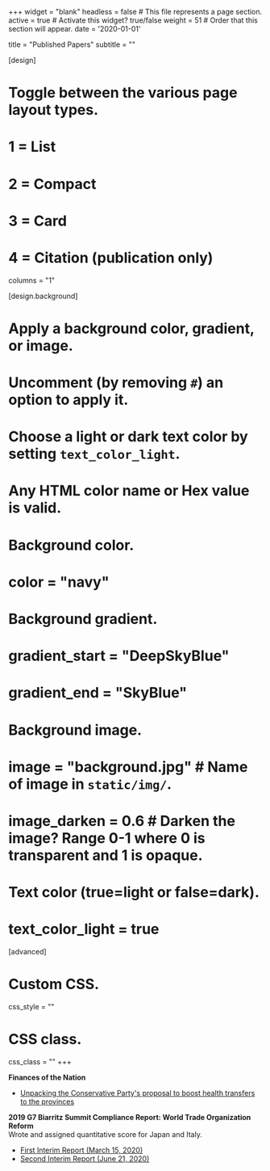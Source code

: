 +++
widget = "blank" 
headless = false  # This file represents a page section.
active = true  # Activate this widget? true/false
weight = 51  # Order that this section will appear.
date = '2020-01-01'

title = "Published Papers"
subtitle = ""
  
[design]
  # Toggle between the various page layout types.
  #   1 = List
  #   2 = Compact
  #   3 = Card
  #   4 = Citation (publication only)
 columns = "1"
  
[design.background]
  # Apply a background color, gradient, or image.
  #   Uncomment (by removing `#`) an option to apply it.
  #   Choose a light or dark text color by setting `text_color_light`.
  #   Any HTML color name or Hex value is valid.
  
  # Background color.
  # color = "navy"
  
  # Background gradient.
  # gradient_start = "DeepSkyBlue"
  # gradient_end = "SkyBlue"
  
  # Background image.
  # image = "background.jpg"  # Name of image in `static/img/`.
  # image_darken = 0.6  # Darken the image? Range 0-1 where 0 is transparent and 1 is opaque.

  # Text color (true=light or false=dark).
  # text_color_light = true  
  
[advanced]
 # Custom CSS. 
 css_style = ""
 
 # CSS class.
 css_class = ""
+++

**Finances of the Nation**
- [Unpacking the Conservative Party's proposal to boost health transfers to the provinces](https://financesofthenation.ca/2021/08/24/unpacking-the-conservative-partys-proposal-to-boost-health-transfers-to-the-provinces/)


**2019 G7 Biarritz Summit Compliance Report: World Trade Organization Reform**    
Wrote and assigned quantitative score for Japan and Italy.

  - [First Interim Report (March 15, 2020)](http://www.g7.utoronto.ca/evaluations/2019compliance-interim/14-2019-G7-interim-compliance-WTO.pdf)
  - [Second Interim Report (June 21, 2020)](http://www.g7.utoronto.ca/evaluations/2019compliance-interim-2/14-2019-G7-2nd-interim-compliance-WTO.pdf)

